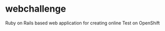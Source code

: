 webchallenge
============

Ruby on Rails based web application for creating online Test on OpenShift